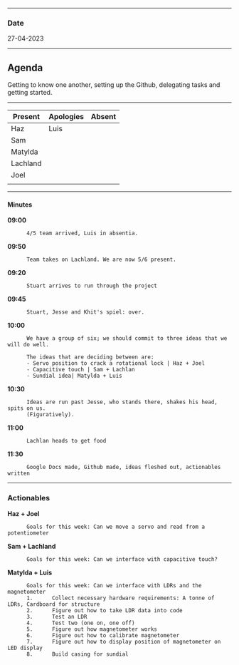 
___
### Date 

27-04-2023
___
## Agenda
Getting to know one another, setting up the Github, delegating tasks and getting started. 
___

| Present  | Apologies | Absent |
| ------------- | ------------- | ------------- |
| Haz  | Luis |    |
| Sam  |   |   |
| Matylda  |    |   |
| Lachland  |    |    |
| Joel |    |   |
|   |   |   |

___

#### Minutes

        
**09:00**  
          
          4/5 team arrived, Luis in absentia.
          
**09:50**  
          
          Team takes on Lachland. We are now 5/6 present.
          
**09:20**  
          
          Stuart arrives to run through the project  

**09:45**
          
          Stuart, Jesse and Khit's spiel: over.

**10:00**   

          We have a group of six; we should commit to three ideas that we will do well.

          The ideas that are deciding between are: 
          - Servo position to crack a rotational lock | Haz + Joel
          - Capacitive touch | Sam + Lachlan
          - Sundial idea| Matylda + Luis
          
**10:30**   

          Ideas are run past Jesse, who stands there, shakes his head, spits on us.
          (Figuratively).
          
**11:00**   

          Lachlan heads to get food
          
**11:30**   

          Google Docs made, Github made, ideas fleshed out, actionables written
          
___
### Actionables

**Haz + Joel**  
          
          Goals for this week: Can we move a servo and read from a potentiometer
          
**Sam + Lachland**  
          
          Goals for this week: Can we interface with capacitive touch?
          
**Matylda + Luis**  
          
          Goals for this week: Can we interface with LDRs and the magnetometer
          1.      Collect necessary hardware requirements: A tonne of LDRs, Cardboard for structure 
          2.      Figure out how to take LDR data into code
          3.      Test an LDR
          4.      Test two (one on, one off)
          5.      Figure out how magnetometer works
          6.      Figure out how to calibrate magnetometer
          7.      Figure out how to display position of magnetometer on LED display
          8.      Build casing for sundial

          
        
